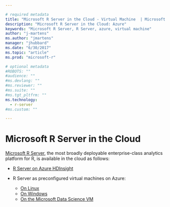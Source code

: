 ```yaml
---

# required metadata
title: "Microsoft R Server in the Cloud - Virtual Machine  | Microsoft Docs"
description: "Microsoft R Server in the Cloud: Azure"
keywords: "Microsoft R Server, R Server, azure, virtual machine"
author: "j-martens"
ms.author: "jmartens"
manager: "jhubbard"
ms.date: "6/30/2017"
ms.topic: "article"
ms.prod: "microsoft-r"

# optional metadata
#ROBOTS: ""
#audience: ""
#ms.devlang: ""
#ms.reviewer: ""
#ms.suite: ""
#ms.tgt_pltfrm: ""
ms.technology: 
  - r-server
#ms.custom: ""

---
```


# Microsoft R Server in the Cloud

[Microsoft R Server](../what-is-microsoft-r-server.md), the most broadly deployable enterprise-class analytics platform for R, is available in the cloud as follows:

+ [R Server on Azure HDInsight](r-server-vm-azure-hdinsight.md)

+ R Server as preconfigured virtual machines on Azure:
  + [On Linux](r-server-vm-azure-linux.md)
  + [On Windows](https://docs.microsoft.com/en-us/sql/advanced-analytics/r/provision-the-r-server-only-sql-server-2016-enterprise-vm-on-azure)
  + [On the Microsoft Data Science VM](r-server-vm-data-science.md)